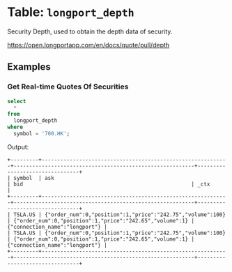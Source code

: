 # Table: `longport_depth`

Security Depth, used to obtain the depth data of security.

https://open.longportapp.com/en/docs/quote/pull/depth

## Examples

### Get Real-time Quotes Of Securities

```sql
select
  *
from
  longport_depth
where
  symbol = '700.HK';
```

Output:

```
+---------+------------------------------------------------------------+----------------------------------------------------------+--------------------------------+
| symbol  | ask                                                        | bid                                                      | _ctx                           |
+---------+------------------------------------------------------------+----------------------------------------------------------+--------------------------------+
| TSLA.US | {"order_num":0,"position":1,"price":"242.75","volume":100} | {"order_num":0,"position":1,"price":"242.65","volume":1} | {"connection_name":"longport"} |
| TSLA.US | {"order_num":0,"position":1,"price":"242.75","volume":100} | {"order_num":0,"position":1,"price":"242.65","volume":1} | {"connection_name":"longport"} |
+---------+------------------------------------------------------------+----------------------------------------------------------+--------------------------------+
```
